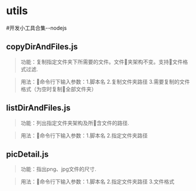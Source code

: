# utils
#开发小工具合集--nodejs     

## copyDirAndFiles.js       

>功能：复制指定文件夹下所需要的文件。文件夹架构不变。支持文件格式过滤.    

>用法：命令行下输入参数：1.脚本名 2.复制文件夹路径 3.需要复制的文件格式（为空时复制全部文件夹）

## listDirAndFiles.js       

>功能：列出指定文件夹架构及所含文件的路径.    

>用法：命令行下输入参数：1.脚本名 2.指定文件夹路径     

## picDetail.js       

>功能：指出png、jpg文件的尺寸.    

>用法：命令行下输入参数：1.脚本名 2.指定文件夹路径 3.文件格式

